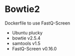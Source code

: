 # Bowtie2
Dockerfile to use FastQ-Screen

- Ubuntu plucky
- bowtie v2.5.4
- samtools v1.5
- FastQ-Screen v0.16.0